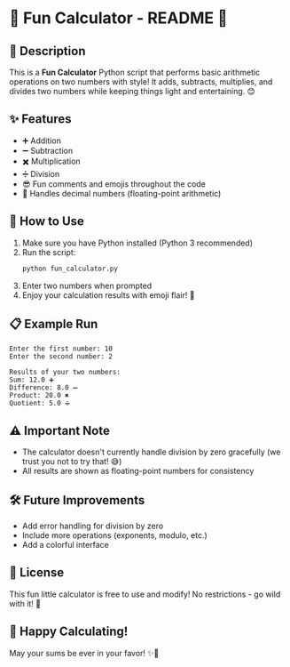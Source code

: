 # 🎉 Fun Calculator - README 🎉

## 📝 Description
This is a **Fun Calculator** Python script that performs basic arithmetic operations on two numbers with style! It adds, subtracts, multiplies, and divides two numbers while keeping things light and entertaining. 😊

## ✨ Features
- ➕ Addition
- ➖ Subtraction
- ✖️ Multiplication
- ➗ Division
- 😎 Fun comments and emojis throughout the code
- 🧠 Handles decimal numbers (floating-point arithmetic)

## 🚀 How to Use
1. Make sure you have Python installed (Python 3 recommended)
2. Run the script:
   ```bash
   python fun_calculator.py
   ```
3. Enter two numbers when prompted
4. Enjoy your calculation results with emoji flair! 🎉

## 📋 Example Run
```
Enter the first number: 10
Enter the second number: 2

Results of your two numbers:
Sum: 12.0 ➕
Difference: 8.0 ➖
Product: 20.0 ✖️
Quotient: 5.0 ➗
```

## ⚠️ Important Note
- The calculator doesn't currently handle division by zero gracefully (we trust you not to try that! 😅)
- All results are shown as floating-point numbers for consistency

## 🛠️ Future Improvements
- Add error handling for division by zero
- Include more operations (exponents, modulo, etc.)
- Add a colorful interface

## 📜 License
This fun little calculator is free to use and modify! No restrictions - go wild with it! 🎨

## 👋 Happy Calculating!
May your sums be ever in your favor! ✨🔢
